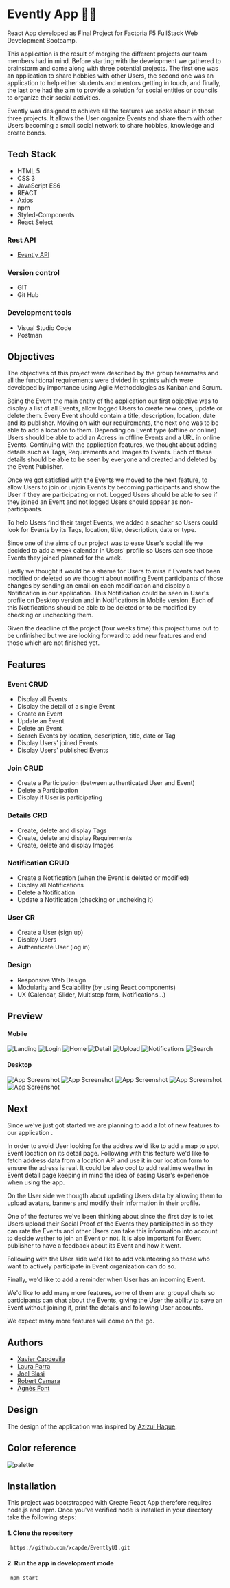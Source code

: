 
# Evently App 📅📌
React App developed as Final Project for Factoria F5 FullStack Web Development Bootcamp. 

This application is the result of merging the different projects our team members had in mind. Before starting with the development we gathered to brainstorm and came along with three potential projects. The first one was an application to share hobbies with other Users, the second one was an application to help either students and mentors getting in touch, and finally, the last one had the aim to provide a solution for social entities or councils to organize their social activities.

Evently was designed to achieve all the features we spoke about in those three projects. It allows the User organize Events and share them with other Users becoming a small social network to share hobbies, knowledge and create bonds.

## Tech Stack
+ HTML 5
+ CSS 3
+ JavaScript ES6
+ REACT
+ Axios
+ npm
+ Styled-Components
+ React Select

### Rest API
+ [Evently API](https://github.com/afonttorres/EventlyAPI)

### Version control
+ GIT
+ Git Hub

### Development tools
+ Visual Studio Code
+ Postman

## Objectives
The objectives of this project were described by the group teammates and all the functional requirements were divided in sprints which were developed by importance using Agile Methodologies as Kanban and Scrum.

Being the Event the main entity of the application our first objective was to display a list of all Events, allow logged Users to create new ones, update or delete them. Every Event should contain a title, description, location, date and its publisher. Moving on with our requirements, the next one was to be able to add a location to them. Depending on Event type (offline or online) Users should be able to add an Adress in offline Events and a URL in online Events.
Continuing with the application features, we thought about adding details such as Tags, Requirements and Images to Events. Each of these details should be able to be seen by everyone and created and deleted by the Event Publisher.

Once we got satisfied with the Events we moved to the next feature, to allow Users to join or unjoin Events by becoming  participants and show the User if they are participating or not. Logged Users should be able to see if they joined an Event and not logged Users should appear as non-participants.

To help Users find their target Events, we added a seacher so Users could look for Events by its Tags, location, title, description, date or type. 

Since one of the aims of our project was to ease User's social life we decided to add a week calendar in Users' profile so Users can see those Events they joined planned for the week.

Lastly we thought it would be a shame for Users to miss if Events had been modified or deleted so we thought about notifing Event participants of those changes by sending an email on each modification and display a Notification in our application. This Notification could be seen in User's profile on Desktop version and in Notifications in Mobile version. Each of this Notifications should be able to be deleted or to be modified by checking or unchecking them.

Given the deadline of the project (four weeks time) this project turns out to be unfinished but we are looking forward to add new features and end those which are not finished yet.

## Features
### Event CRUD
+ Display all Events
+ Display the detail of a single Event
+ Create an Event
+ Update an Event
+ Delete an Event
+ Search Events by location, description, title, date or Tag
+ Display Users' joined Events
+ Display Users' published Events

### Join CRUD
+ Create a Participation (between authenticated User and Event)
+ Delete a Participation
+ Display if User is participating

### Details CRD
+ Create, delete and display Tags
+ Create, delete and display Requirements
+ Create, delete and display Images

### Notification CRUD
+ Create a Notification (when the Event is deleted or modified)
+ Display all Notifications
+ Delete a Notification
+ Update a Notification (checking or uncheking it)

### User CR
+ Create a User (sign up)
+ Display Users
+ Authenticate User (log in)


### Design
+ Responsive Web Design
+ Modularity and Scalability (by using React components)
+ UX (Calendar, Slider, Multistep form, Notifications...)

## Preview
#### Mobile
![Landing](https://user-images.githubusercontent.com/9727006/192732469-9bcd1db6-9f67-4de6-aa35-dd017ceed053.png)
![Login](https://user-images.githubusercontent.com/9727006/192732487-98a295d5-cb82-4369-b7d4-d31222ab4694.png)
![Home](https://user-images.githubusercontent.com/9727006/192732507-0bd98dff-b8b8-4bbc-a921-e08466927d7b.png)
![Detail](https://user-images.githubusercontent.com/9727006/192732538-99731396-c765-4c07-95c5-0e131f678b52.png)
![Upload](https://user-images.githubusercontent.com/9727006/192732582-57c2742b-7ab4-4a37-8d96-8cdc79562c0e.png)
![Notifications](https://user-images.githubusercontent.com/9727006/192732555-151ad5a9-2052-439a-93d4-8875384bd9fb.png)
![Search](https://user-images.githubusercontent.com/9727006/192732576-fa65fbc4-d8ca-4dac-9df1-147fb08c0bf6.png)

#### Desktop
![App Screenshot](https://res.cloudinary.com/dkju5on5v/image/upload/v1664353593/localhost_3000__bav8eh.png)
![App Screenshot](https://res.cloudinary.com/dkju5on5v/image/upload/v1664353305/localhost_3000_profile_2_vvs19f.png)
![App Screenshot](https://res.cloudinary.com/dkju5on5v/image/upload/v1664353305/localhost_3000_profile_1_kpif15.png)
![App Screenshot](https://res.cloudinary.com/dkju5on5v/image/upload/v1664353305/localhost_3000_profile_h94bph.png)
![App Screenshot](https://res.cloudinary.com/dkju5on5v/image/upload/v1664353304/localhost_3000_profile_3_vlztrr.png)

## Next
Since we've just got started we are planning to add a lot of new features to our application . 

In order to avoid User looking for the addres we'd like to add a map to spot Event location on its detail page. Following with this feature we'd like to fetch address data from a location API and use it in our location form to ensure the adress is real. It could be also cool to add realtime weather in Event detail page keeping in mind the idea of easing User's experience when using the app.

On the User side we thougth about updating Users data by allowing them to upload avatars, banners and modify their information in their profile.

One of the features we've been thinking about since the first day is to let Users upload their Social Proof of the Events they participated in so they can rate the Events and other Users can take this information into account to decide wether to join an Event or not. It is also important for Event publisher to have a feedback about its Event and how it went.

Following with the User side we'd like to add volunteering so those who want to actively participate in Event organization can do so.

Finally, we'd like to add a reminder when User has an incoming Event.

We'd like to add many more features, some of them are: groupal chats so participants can chat about the Events, giving the User the ability to save an Event without joining it,  print the details and following User accounts. 

We expect many more features will come on the go.

## Authors
+ [Xavier Capdevila](https://github.com/xcapde)
+ [Laura Parra](https://github.com/lauraparra00)
+ [Joel Blasi](https://github.com/JoelBlasi)
+ [Robert Camara](https://github.com/rocailos)
+ [Agnès Font](https://github.com/afonttorres)


## Design
The design of the application was inspired by [Azizul Haque](https://dribbble.com/shots/17979187-Events-App/attachments/13161575?mode=media).

## Color reference
![palette](https://user-images.githubusercontent.com/9727006/192609275-3f40f38b-cc98-49fb-9949-4464a4e9ec8d.png)

## Installation
This project was bootstrapped with Create React App therefore requires node.js and npm.  Once you've verified node is installed in your directory take the following steps:

#### 1. Clone the repository
```bash
 https://github.com/xcapde/EventlyUI.git
```


#### 2. Run the app in development mode
```bash
 npm start
 ``` 
